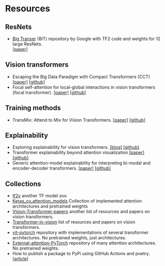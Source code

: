 # Resources

## ResNets

- [Big Transer](https://github.com/google-research/big_transfer) (BiT) repository by 
  Google with TF2 code and weights for 12 large ResNets.  
  [\[paper\]](https://arxiv.org/pdf/1912.11370.pdf)


## Vision transformers

- Escaping the Big Data Paradigm with Compact Transformers (CCT) 
  [\[paper\]](https://arxiv.org/pdf/2104.05704.pdf) 
  [\[github\]](https://github.com/SHI-Labs/Compact-Transformers) 
- Focal self-attention for local-global interactions in vision transformers (focal
  transformer). 
  [\[paper\]](https://arxiv.org/pdf/2107.00641.pdf) 
  [\[github\]](https://github.com/microsoft/Focal-Transformer)

## Training methods

- TransMix: Attend to Mix for Vision Transformers. 
  [\[paper\]](https://arxiv.org/pdf/2111.09833.pdf)
  [\[github\]](https://github.com/beckschen/transmix)

## Explainability

- Exploring explainability for vision transformers. 
  [\[blog\]](https://jacobgil.github.io/deeplearning/vision-transformer-explainability) 
  [\[github\]](https://github.com/jacobgil/vit-explain) 
- Transformer explainability beyond attention visualization 
  [\[paper\]](https://arxiv.org/abs/2012.09838) 
  [\[github\]](https://github.com/hila-chefer/Transformer-Explainability) 
- Generic attention-model explainability for interpreting bi-modal and encoder-decoder
  transformers. 
  [\[paper\]](https://arxiv.org/pdf/2103.15679.pdf) 
  [\[github\]](https://github.com/hila-chefer/Transformer-MM-Explainability) 

## Collections

- [tf2v](https://github.com/osmr/imgclsmob) another TF model zoo
- [Keras_cv_attention_models](https://github.com/leondgarse/keras_cv_attention_models)
  Collection of implemented attention architectures and pretrained weights
- [Vision-Transformer-papers](https://github.com/NielsRogge/Vision-Transformer-papers)
  another list of resources and papers on vision transformers.
- [Transformer-in-vision](https://github.com/Yangzhangcst/Transformer-in-Computer-Vision)
  list of resources and papers on vision transformers.
- [vit-pytorch](https://github.com/lucidrains/vit-pytorch) repository with 
  implementations of several transformer architectures. No pretrained weights, just
  architectures.
- [External-attention-PyTorch](https://github.com/xmu-xiaoma666/External-Attention-pytorch) 
  repository of many attention architectures. No pretrained weights.
- How to publish a package to PyPi using GitHub Actions and poetry. 
  [\[article\]](https://dev.to/iancleary/test-and-publish-a-python-package-to-pypi-using-poetry-and-github-actions-186a)
